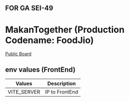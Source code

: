 ## FOR GA SEI-49 

# MakanTogether (Production Codename: FoodJio)

<a href="https://trello.com/b/dQwxGiy0/sei-project-4-proposal-board-foodjio">Public Board </a>
## env values (FrontEnd)
| Values      | Description |
| ----------- | ----------- |
| VITE_SERVER      | IP to FrontEnd     |

